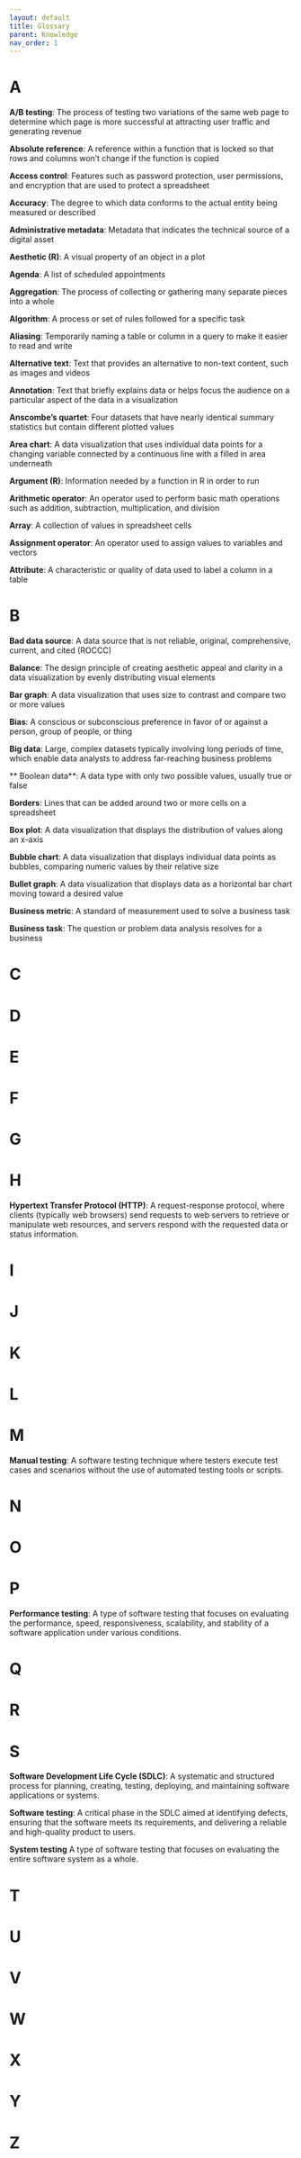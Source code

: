 ```yaml
---
layout: default
title: Glossary
parent: Knowledge
nav_order: 1
---
```


# A

**A/B testing**: The process of testing two variations of the same web page to determine which page is more successful at attracting user traffic and generating revenue

**Absolute reference**: A reference within a function that is locked so that rows and columns won’t change if the function is copied

**Access control**: Features such as password protection, user permissions, and encryption that are used to protect a spreadsheet

**Accuracy**: The degree to which data conforms to the actual entity being measured or described

**Administrative metadata**: Metadata that indicates the technical source of a digital asset

**Aesthetic (R)**: A visual property of an object in a plot

**Agenda**: A list of scheduled appointments

**Aggregation**: The process of collecting or gathering many separate pieces into a whole

**Algorithm**: A process or set of rules followed for a specific task

**Aliasing**: Temporarily naming a table or column in a query to make it easier to read and write

**Alternative text**: Text that provides an alternative to non-text content, such as images and videos

**Annotation**: Text that briefly explains data or helps focus the audience on a particular aspect of the data in a visualization

**Anscombe’s quartet**: Four datasets that have nearly identical summary statistics but contain different plotted values

**Area chart**: A data visualization that uses individual data points for a changing variable connected by a continuous line with a filled in area underneath

**Argument (R)**: Information needed by a function in R in order to run

**Arithmetic operator**: An operator used to perform basic math operations such as addition, subtraction, multiplication, and division

**Array**: A collection of values in spreadsheet cells

**Assignment operator**: An operator used to assign values to variables and vectors

**Attribute**: A characteristic or quality of data used to label a column in a table

# B

**Bad data source**: A data source that is not reliable, original, comprehensive, current, and cited (ROCCC)

**Balance**: The design principle of creating aesthetic appeal and clarity in a data visualization by evenly distributing visual elements

**Bar graph**: A data visualization that uses size to contrast and compare two or more values

**Bias**: A conscious or subconscious preference in favor of or against a person, group of people, or thing

**Big data**: Large, complex datasets typically involving long periods of time, which enable data analysts to address far-reaching business problems

** Boolean data**: A data type with only two possible values, usually true or false

**Borders**: Lines that can be added around two or more cells on a spreadsheet

**Box plot**: A data visualization that displays the distribution of values along an x-axis

**Bubble chart**: A data visualization that displays individual data points as bubbles, comparing numeric values by their relative size

**Bullet graph**: A data visualization that displays data as a horizontal bar chart moving toward a desired value

**Business metric**: A standard of measurement used to solve a business task

**Business task**: The question or problem data analysis resolves for a business

# C

# D

# E

# F

# G

# H

**Hypertext Transfer Protocol (HTTP)**: A request-response protocol, where clients (typically web browsers) send requests to web servers to retrieve or manipulate web resources, and servers respond with the requested data or status information.

# I

# J

# K

# L

# M

**Manual testing**: A software testing technique where testers execute test cases and scenarios without the use of automated testing tools or scripts.

# N

# O

# P

**Performance testing**: A type of software testing that focuses on evaluating the performance, speed, responsiveness, scalability, and stability of a software application under various conditions.

# Q

# R

# S

**Software Development Life Cycle (SDLC)**: A systematic and structured process for planning, creating, testing, deploying, and maintaining software applications or systems.

**Software testing**: A critical phase in the SDLC aimed at identifying defects, ensuring that the software meets its requirements, and delivering a reliable and high-quality product to users.

**System testing** A type of software testing that focuses on evaluating the entire software system as a whole.

# T

# U

# V

# W

# X

# Y

# Z
